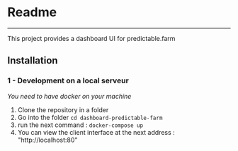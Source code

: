 # Readme
----------
This project provides a dashboard UI for predictable.farm 

## Installation 

### 1 - Development on a local serveur

_You need to have docker on your machine_

 1. Clone the repository in a folder 
 2. Go into the folder `cd dashboard-predictable-farm`
 4. run the next command : `docker-compose up`
 6. You can view the client interface at the next address : "http://localhost:80"
 
 
